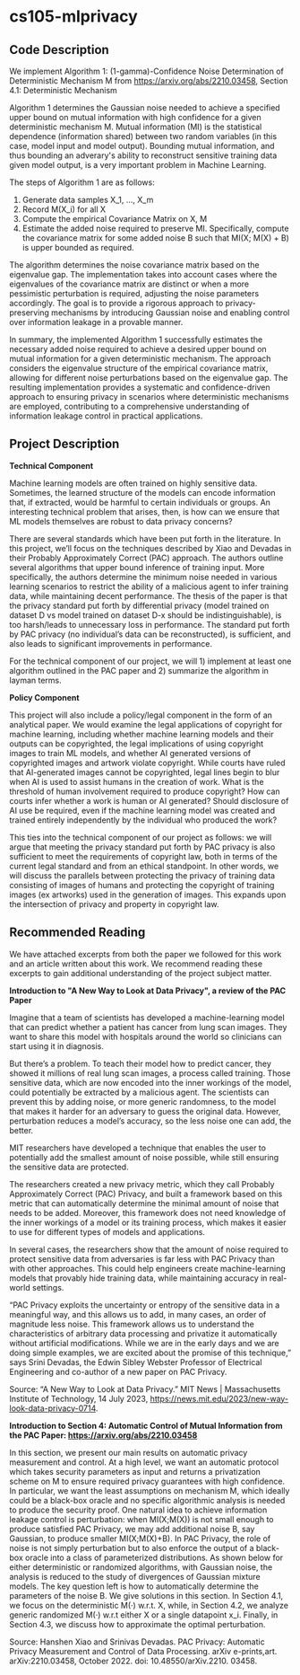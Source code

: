 # cs105-mlprivacy

## Code Description

We implement Algorithm 1: (1-gamma)-Confidence Noise Determination of Deterministic Mechanism M from https://arxiv.org/abs/2210.03458, Section 4.1: Deterministic Mechanism

Algorithm 1 determines the Gaussian noise needed to achieve a specified upper bound on mutual information with high confidence for a given deterministic mechanism M. Mutual information (MI) is the statistical dependence (information shared) between two random variables (in this case, model input and model output). Bounding mutual information, and thus bounding an adverary's ability to reconstruct sensitive training data given model output, is a very important problem in Machine Learning.

The steps of Algorithm 1 are as follows:

1. Generate data samples X_1, ..., X_m
2. Record M(X_i) for all X
3. Compute the empirical Covariance Matrix on X, M
4. Estimate the added noise required to preserve MI. Specifically, compute the covariance matrix for some added noise B such that MI(X; M(X) + B) is upper bounded as required.

The algorithm determines the noise covariance matrix based on the eigenvalue gap. The implementation takes into account cases where the eigenvalues of the covariance matrix are distinct or when a more pessimistic perturbation is required, adjusting the noise parameters accordingly. The goal is to provide a rigorous approach to privacy-preserving mechanisms by introducing Gaussian noise and enabling control over information leakage in a provable manner.

In summary, the implemented Algorithm 1 successfully estimates the necessary added noise required to achieve a desired upper bound on mutual information for a given deterministic mechanism. The approach considers the eigenvalue structure of the empirical covariance matrix, allowing for different noise perturbations based on the eigenvalue gap. The resulting implementation provides a systematic and confidence-driven approach to ensuring privacy in scenarios where deterministic mechanisms are employed, contributing to a comprehensive understanding of information leakage control in practical applications.

## Project Description

**Technical Component** 

Machine learning models are often trained on highly sensitive data. Sometimes, the learned structure of the models can encode information that, if extracted, would be harmful to certain individuals or groups. An interesting technical problem that arises, then, is how can we ensure that ML models themselves are robust to data privacy concerns?

There are several standards which have been put forth in the literature. In this project, we’ll focus on the techniques described by Xiao and Devadas in their Probably Approximately Correct (PAC) approach. The authors outline several algorithms that upper bound inference of training input. More specifically, the authors determine the minimum noise needed in various learning scenarios to restrict the ability of a malicious agent to infer training data, while maintaining decent performance. The thesis of the paper is that the privacy standard put forth by differential privacy (model trained on dataset D vs model trained on dataset D-x should be indistinguishable), is too harsh/leads to unnecessary loss in performance. The standard put forth by PAC privacy (no individual’s data can be reconstructed), is sufficient, and also leads to significant improvements in performance.

For the technical component of our project, we will 1) implement at least one algorithm outlined in the PAC paper and 2) summarize the algorithm in layman terms. 

**Policy Component**

This project will also include a policy/legal component in the form of an analytical paper. We would examine the legal applications of copyright for machine learning, including whether machine learning models and their outputs can be copyrighted, the legal implications of using copyright images to train ML models, and whether AI generated versions of copyrighted images and artwork violate copyright. While courts have ruled that AI-generated images cannot be copyrighted, legal lines begin to blur when AI is used to assist humans in the creation of work. What is the threshold of human involvement required to produce copyright? How can courts infer whether a work is human or AI generated? Should disclosure of AI use be required, even if the machine learning model was created and trained entirely independently by the individual who produced the work? 

This ties into the technical component of our project as follows: we will argue that meeting the privacy standard put forth by PAC privacy is also sufficient to meet the requirements of copyright law, both in terms of the current legal standard and from an ethical standpoint. In other words, we will discuss the parallels between protecting the privacy of training data consisting of images of humans and protecting the copyright of training images (ex artworks) used in the generation of images. This expands upon the intersection of privacy and property in copyright law. 

## Recommended Reading

We have attached excerpts from both the paper we followed for this work and an article written about this work. We recommend reading these excerpts to gain additional understanding of the project subject matter. 

**Introduction to "A New Way to Look at Data Privacy", a review of the PAC Paper**

Imagine that a team of scientists has developed a machine-learning model that can predict whether a patient has cancer from lung scan images. They want to share this model with hospitals around the world so clinicians can start using it in diagnosis.

But there’s a problem. To teach their model how to predict cancer, they showed it millions of real lung scan images, a process called training. Those sensitive data, which are now encoded into the inner workings of the model, could potentially be extracted by a malicious agent. The scientists can prevent this by adding noise, or more generic randomness, to the model that makes it harder for an adversary to guess the original data. However, perturbation reduces a model’s accuracy, so the less noise one can add, the better.

MIT researchers have developed a technique that enables the user to potentially add the smallest amount of noise possible, while still ensuring the sensitive data are protected.

The researchers created a new privacy metric, which they call Probably Approximately Correct (PAC) Privacy, and built a framework based on this metric that can automatically determine the minimal amount of noise that needs to be added. Moreover, this framework does not need knowledge of the inner workings of a model or its training process, which makes it easier to use for different types of models and applications.

In several cases, the researchers show that the amount of noise required to protect sensitive data from adversaries is far less with PAC Privacy than with other approaches. This could help engineers create machine-learning models that provably hide training data, while maintaining accuracy in real-world settings.

“PAC Privacy exploits the uncertainty or entropy of the sensitive data in a meaningful way,  and this allows us to add, in many cases, an order of magnitude less noise. This framework allows us to understand the characteristics of arbitrary data processing and privatize it automatically without artificial modifications. While we are in the early days and we are doing simple examples, we are excited about the promise of this technique,” says Srini Devadas, the Edwin Sibley Webster Professor of Electrical Engineering and co-author of a new paper on PAC Privacy.

Source: “A New Way to Look at Data Privacy.” MIT News | Massachusetts Institute of Technology, 14 July 2023, https://news.mit.edu/2023/new-way-look-data-privacy-0714.

**Introduction to Section 4: Automatic Control of Mutual Information from the PAC Paper: https://arxiv.org/abs/2210.03458**

In this section, we present our main results on automatic privacy measurement and control. At a high level, we want an automatic protocol which takes security parameters as input and returns a privatization scheme on M to ensure required privacy guarantees with high confidence. In particular, we want the least assumptions on mechanism M, which ideally could be a black-box oracle and no specific algorithmic analysis is needed to produce the security proof.
One natural idea to achieve information leakage control is perturbation: when MI(X;M(X)) is not small enough to produce satisfied PAC Privacy, we may add additional noise B, say Gaussian, to produce smaller MI(X;M(X)+B). In PAC Privacy, the role of noise is not simply perturbation but to also enforce the output of a black-box oracle into a class of parameterized distributions. As shown below for either deterministic or randomized algorithms, with Gaussian noise, the analysis is reduced to the study of divergences of Gaussian
mixture models. The key question left is how to automatically determine the parameters of the noise B. We give solutions in this section. In Section 4.1, we focus on the deterministic M(·) w.r.t. X, while, in Section 4.2, we analyze generic randomized M(·) w.r.t either X or a single datapoint x_i. Finally, in Section 4.3, we discuss how to approximate the optimal perturbation.

Source: Hanshen Xiao and Srinivas Devadas. PAC Privacy: Automatic Privacy Measurement and Control of Data Processing. arXiv e-prints,art. arXiv:2210.03458, October 2022. doi: 10.48550/arXiv.2210. 03458.